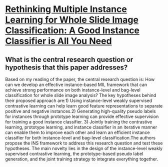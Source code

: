 # [Rethinking Multiple Instance Learning for Whole Slide Image   Classification: A Good Instance Classifier is All You Need](https://arxiv.org/abs/2307.02249)

## What is the central research question or hypothesis that this paper addresses?

Based on my reading of the paper, the central research question is: How can we develop an effective instance-based MIL framework that can achieve strong performance on both instance-level and bag-level classification for whole slide image analysis? The key hypotheses behind their proposed approach are:1) Using instance-level weakly supervised contrastive learning can help learn good feature representations to separate positive and negative instances.2) Generating high-quality pseudo labels for instances through prototype learning can provide effective supervision for training a good instance classifier. 3) Jointly training the contrastive learning, prototype learning, and instance classifier in an iterative manner can enable them to improve each other and learn an efficient instance classifier for both instance-level and bag-level classification.The authors propose the INS framework to address this research question and test these hypotheses. The main novelty lies in the design of the instance-level weakly supervised contrastive learning, the prototype-based pseudo label generation, and the joint training strategy to integrate everything together.
